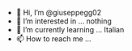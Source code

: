 - 👋 Hi, I’m @giuseppegg02
- 👀 I’m interested in ... nothing 
- 🌱 I’m currently learning ... Italian
- 📫 How to reach me ...


